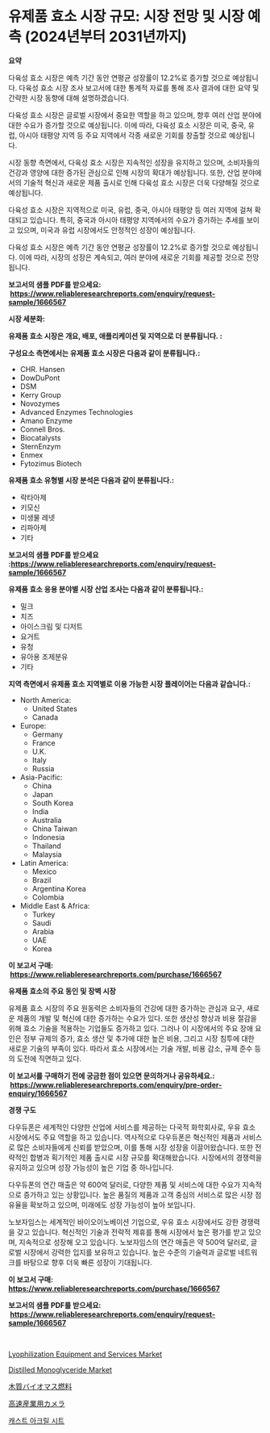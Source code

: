 <p><h1>유제품 효소 시장 규모: 시장 전망 및 시장 예측 (2024년부터 2031년까지)</h1></p><p><strong>요약</strong></p>
<p><p>다육성 효소 시장은 예측 기간 동안 연평균 성장률이 12.2%로 증가할 것으로 예상됩니다. 다육성 효소 시장 조사 보고서에 대한 통계적 자료를 통해 조사 결과에 대한 요약 및 간략한 시장 동향에 대해 설명하겠습니다.</p><p>다육성 효소 시장은 글로벌 시장에서 중요한 역할을 하고 있으며, 향후 여러 산업 분야에 대한 수요가 증가할 것으로 예상됩니다. 이에 따라, 다육성 효소 시장은 미국, 중국, 유럽, 아시아 태평양 지역 등 주요 지역에서 각종 새로운 기회를 창출할 것으로 예상됩니다.</p><p>시장 동향 측면에서, 다육성 효소 시장은 지속적인 성장을 유지하고 있으며, 소비자들의 건강과 영양에 대한 증가된 관심으로 인해 시장의 확대가 예상됩니다. 또한, 산업 분야에서의 기술적 혁신과 새로운 제품 출시로 인해 다육성 효소 시장은 더욱 다양해질 것으로 예상됩니다.</p><p>다육성 효소 시장은 지역적으로 미국, 유럽, 중국, 아시아 태평양 등 여러 지역에 걸쳐 확대되고 있습니다. 특히, 중국과 아시아 태평양 지역에서의 수요가 증가하는 추세를 보이고 있으며, 미국과 유럽 시장에서도 안정적인 성장이 예상됩니다.</p><p>다육성 효소 시장은 예측 기간 동안 연평균 성장률이 12.2%로 증가할 것으로 예상됩니다. 이에 따라, 시장의 성장은 계속되고, 여러 분야에 새로운 기회를 제공할 것으로 전망됩니다.</p></p>
<p><strong>보고서의 샘플 PDF를 받으세요: &nbsp;<a href="https://www.reliableresearchreports.com/enquiry/request-sample/1666567">https://www.reliableresearchreports.com/enquiry/request-sample/1666567</a></strong></p>
<p><strong>시장 세분화:</strong></p>
<p><strong> 유제품 효소 시장은 개요, 배포, 애플리케이션 및 지역으로 더 분류됩니다. :</strong></p>
<p><strong>구성요소 측면에서는 유제품 효소 시장은 다음과 같이 분류됩니다.:</strong></p>
<p><ul><li>CHR. Hansen</li><li>DowDuPont</li><li>DSM</li><li>Kerry Group</li><li>Novozymes</li><li>Advanced Enzymes Technologies</li><li>Amano Enzyme</li><li>Connell Bros.</li><li>Biocatalysts</li><li>SternEnzym</li><li>Enmex</li><li>Fytozimus Biotech</li></ul></p>
<p><strong> 유제품 효소 유형별 시장 분석은 다음과 같이 분류됩니다.:</strong></p>
<p><ul><li>락타아제</li><li>키모신</li><li>미생물 레넷</li><li>리파아제</li><li>기타</li></ul></p>
<p><strong>보고서의 샘플 PDF를 받으세요 :<a href="https://www.reliableresearchreports.com/enquiry/request-sample/1666567">https://www.reliableresearchreports.com/enquiry/request-sample/1666567</a></strong></p>
<p><strong> 유제품 효소 응용 분야별 시장 산업 조사는 다음과 같이 분류됩니다.:</strong></p>
<p><ul><li>밀크</li><li>치즈</li><li>아이스크림 및 디저트</li><li>요거트</li><li>유청</li><li>유아용 조제분유</li><li>기타</li></ul></p>
<p><strong>지역 측면에서 유제품 효소 지역별로 이용 가능한 시장 플레이어는 다음과 같습니다.:</strong></p>
<p><ul>
    <li>
        North America:
        <ul>
            <li>United States</li>
            <li>Canada</li>
        </ul>
    </li>
    <li>
        Europe:
        <ul>
            <li>Germany</li>
            <li>France</li>
            <li>U.K.</li>
            <li>Italy</li>
            <li>Russia</li>
        </ul>
    </li>
    <li>
        Asia-Pacific:
        <ul>
            <li>China</li>
            <li>Japan</li>
            <li>South Korea</li>
            <li>India</li>
            <li>Australia</li>
            <li>China Taiwan</li>
            <li>Indonesia</li>
            <li>Thailand</li>
            <li>Malaysia</li>
        </ul>
    </li>
    <li>
        Latin America:
        <ul>
            <li>Mexico</li>
            <li>Brazil</li>
            <li>Argentina Korea</li>
            <li>Colombia</li>
        </ul>
    </li>
    <li>
        Middle East & Africa:
        <ul>
            <li>Turkey</li>
            <li>Saudi</li>
            <li>Arabia</li>
            <li>UAE</li>
            <li>Korea</li>
        </ul>
    </li>
    </ul></p>
<p><strong>이 보고서 구매: &nbsp;<a href="https://www.reliableresearchreports.com/purchase/1666567">https://www.reliableresearchreports.com/purchase/1666567</a></strong></p>
<p><strong>유제품 효소의 주요 동인 및 장벽 시장</strong></p>
<p><p>유제품 효소 시장의 주요 원동력은 소비자들의 건강에 대한 증가하는 관심과 요구, 새로운 제품의 개발 및 혁신에 대한 증가하는 수요가 있다. 또한 생산성 향상과 비용 절감을 위해 효소 기술을 적용하는 기업들도 증가하고 있다. 그러나 이 시장에서의 주요 장애 요인은 정부 규제의 증가, 효소 생산 및 추가에 대한 높은 비용, 그리고 시장 침투에 대한 새로운 기술의 부족이 있다. 따라서 효소 시장에서는 기술 개발, 비용 감소, 규제 준수 등의 도전에 직면하고 있다.</p></p>
<p><strong>이 보고서를 구매하기 전에 궁금한 점이 있으면 문의하거나 공유하세요.: &nbsp;<a href="https://www.reliableresearchreports.com/enquiry/pre-order-enquiry/1666567">https://www.reliableresearchreports.com/enquiry/pre-order-enquiry/1666567</a></strong></p>
<p><strong>경쟁 구도</strong></p>
<p><p>다우듀폰은 세계적인 다양한 산업에 서비스를 제공하는 다국적 화학회사로, 우유 효소 시장에서도 주요 역할을 하고 있습니다. 역사적으로 다우듀폰은 혁신적인 제품과 서비스로 많은 소비자들에게 신뢰를 받았으며, 이를 통해 시장 성장을 이끌어왔습니다. 또한 전략적인 합병과 획기적인 제품 출시로 시장 규모를 확대해왔습니다. 시장에서의 경쟁력을 유지하고 있으며 성장 가능성이 높은 기업 중 하나입니다.</p><p>다우듀폰의 연간 매출은 약 600억 달러로, 다양한 제품 및 서비스에 대한 수요가 지속적으로 증가하고 있는 상황입니다. 높은 품질의 제품과 고객 중심의 서비스로 많은 시장 점유율을 확보하고 있으며, 미래에도 성장 가능성이 높아 보입니다.</p><p>노보자임스는 세계적인 바이오이노베이션 기업으로, 우유 효소 시장에서도 강한 경쟁력을 갖고 있습니다. 혁신적인 기술과 전략적 제휴를 통해 시장에서 높은 평가를 받고 있으며, 지속적으로 성장해 오고 있습니다. 노보자임스의 연간 매출은 약 500억 달러로, 글로벌 시장에서 강력한 입지를 보유하고 있습니다. 높은 수준의 기술력과 글로벌 네트워크를 바탕으로 향후 더욱 빠른 성장이 기대됩니다.</p></p>
<p><strong>이 보고서 구매: &nbsp; <a href="https://www.reliableresearchreports.com/purchase/1666567">https://www.reliableresearchreports.com/purchase/1666567</a></strong></p>
<p><strong>보고서의 샘플 PDF를 받으세요: &nbsp;<a href="https://www.reliableresearchreports.com/enquiry/request-sample/1666567">https://www.reliableresearchreports.com/enquiry/request-sample/1666567</a></strong><strong></strong></p>
<p>&nbsp;</p>
<p><p><a href="https://view.publitas.com/reportprime-1/lyophilization-equipment-and-services-market-size-market-trends-and-growth-outlook-forecasted-for-period-from-2024-to-2031/">Lyophilization Equipment and Services Market</a></p><p><a href="https://sulfuric-clavicle-d39.notion.site/Distilled-Monoglyceride-Market-Size-Share-Trends-Analysis-Report-By-Material-By-Type-By-End-use-a530d756dc02473d8c567ef1c54a23c1">Distilled Monoglyceride Market</a></p><p><a href="https://github.com/hilmi-2a/Market-Research-Report-List-1/blob/main/950887015186.md">木質バイオマス燃料</a></p><p><a href="https://github.com/jkjreqjscoxx7/Market-Research-Report-List-1/blob/main/633704715185.md">高速産業用カメラ</a></p><p><a href="https://github.com/nuekbpymrrz5/Market-Research-Report-List-1/blob/main/918103314067.md">캐스트 아크릴 시트</a></p></p>